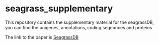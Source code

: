 # seagrass_supplementary

This repository contains the supplementary material for the seagrassDB, you can find the unigenes, annotations, coding seqeunces and proteins

The link to the paper is [SeagrassDB](https://pubmed.ncbi.nlm.nih.gov/29426939/)

